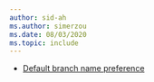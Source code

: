 ```yaml
---
author: sid-ah
ms.author: simerzou
ms.date: 08/03/2020
ms.topic: include
---
```


- [Default branch name preference](#default-branch-name-preference)